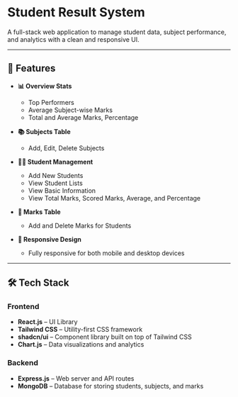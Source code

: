 # Student Result System

A full-stack web application to manage student data, subject performance, and analytics with a clean and responsive UI.

---

## 🚀 Features

- **📊 Overview Stats**
  - Top Performers
  - Average Subject-wise Marks
  - Total and Average Marks, Percentage

- **📚 Subjects Table**
  - Add, Edit, Delete Subjects

- **👨‍🎓 Student Management**
  - Add New Students
  - View Student Lists
  - View Basic Information
  - View Total Marks, Scored Marks, Average, and Percentage

- **📝 Marks Table**
  - Add and Delete Marks for Students

- **📱 Responsive Design**
  - Fully responsive for both mobile and desktop devices

---

## 🛠️ Tech Stack

### Frontend
- **React.js** – UI Library
- **Tailwind CSS** – Utility-first CSS framework
- **shadcn/ui** – Component library built on top of Tailwind CSS
- **Chart.js** – Data visualizations and analytics

### Backend
- **Express.js** – Web server and API routes
- **MongoDB** – Database for storing students, subjects, and marks



